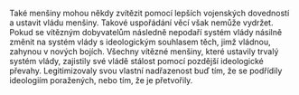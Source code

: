 Také menšiny mohou někdy zvítězit pomocí lepších vojenských dovedností a ustavit vládu menšiny. Takové uspořádání věcí však nemůže vydržet. Pokud se vítězným dobyvatelům následně nepodaří systém vlády násilně změnit na systém vlády s ideologickým souhlasem těch, jimž vládnou, zahynou v nových bojích. Všechny vítězné menšiny, které ustavily trvalý systém vlády, zajistily své vládě stálost pomocí pozdější ideologické převahy. Legitimizovaly svou vlastní nadřazenost buď tím, že se podřídily ideologiím poražených, nebo tím, že je přetvořily.